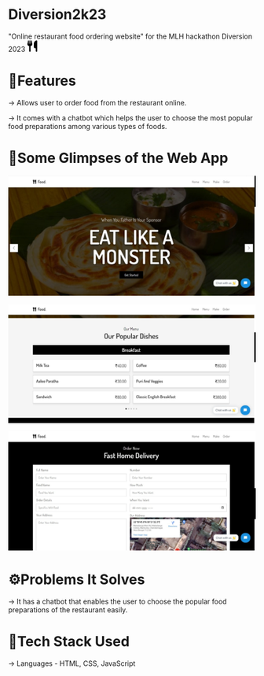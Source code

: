 # Diversion2k23
"Online restaurant food ordering website" for the MLH hackathon Diversion 2023
<img src = "https://raw.githubusercontent.com/tamajitghosh16/Diversion2k23/90a77e2098549ffb95a972493c310c1ea76304bf/assets/utensils-solid.svg" width = 20px />

# 🤖Features

-> Allows user to order food from the restaurant online.

-> It comes with a chatbot which helps the user to choose the most popular food preparations among various types of foods.


# 📸Some Glimpses of the Web App

![App Screenshot](https://raw.githubusercontent.com/tamajitghosh16/Diversion2k23/main/assets/WhatsApp%20Image%202023-02-26%20at%201.02.17%20PM.jpeg)

![App Screenshot](https://raw.githubusercontent.com/tamajitghosh16/Diversion2k23/main/assets/WhatsApp%20Image%202023-02-26%20at%201.02.56%20PM.jpeg)

![App Screenshot](https://raw.githubusercontent.com/tamajitghosh16/Diversion2k23/main/assets/WhatsApp%20Image%202023-02-26%20at%201.06.12%20PM.jpeg)

# ⚙️Problems It Solves

-> It has a chatbot that enables the user to choose the popular food preparations of the restaurant easily.

# 👾Tech Stack Used

-> Languages - HTML, CSS, JavaScript
